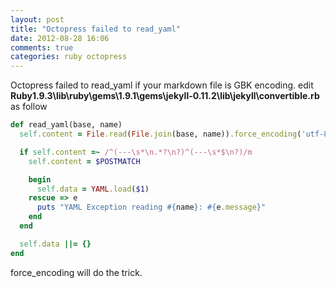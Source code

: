 ```yaml
---
layout: post
title: "Octopress failed to read_yaml"
date: 2012-08-28 16:06
comments: true
categories: ruby octopress
---
```


Octopress failed to read_yaml if your markdown file is GBK encoding.
edit **Ruby1.9.3\lib\ruby\gems\1.9.1\gems\jekyll-0.11.2\lib\jekyll\convertible.rb**
as follow

``` ruby convertible.rb line#29
def read_yaml(base, name)
  self.content = File.read(File.join(base, name)).force_encoding('utf-8')

  if self.content =~ /^(---\s*\n.*?\n?)^(---\s*$\n?)/m
    self.content = $POSTMATCH

    begin
      self.data = YAML.load($1)
    rescue => e
      puts "YAML Exception reading #{name}: #{e.message}"
    end
  end

  self.data ||= {}
end
```

force_encoding will do the trick.